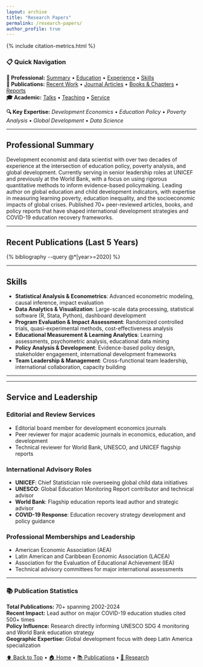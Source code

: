 ```yaml
---
layout: archive
title: "Research Papers"
permalink: /research-papers/
author_profile: true
---
```


<!-- Include citation metrics at the top -->
{% include citation-metrics.html %}

### 📋 Quick Navigation

**👤 Professional:** [Summary](#professional-summary) • [Education](#education) • [Experience](#work-experience) • [Skills](#skills)  
**📑 Publications:** [Recent Work](#recent-publications-last-5-years) • [Journal Articles](#journal-articles) • [Books & Chapters](#books-and-book-chapters) • [Reports](#reports)  
**🎓 Academic:** [Talks](#talks) • [Teaching](#teaching) • [Service](#service-and-leadership)

**🔍 Key Expertise:** *Development Economics* • *Education Policy* • *Poverty Analysis* • *Global Development* • *Data Science*

---

## Professional Summary

Development economist and data scientist with over two decades of experience at the intersection of education policy, poverty analysis, and global development. Currently serving in senior leadership roles at UNICEF and previously at the World Bank, with a focus on using rigorous quantitative methods to inform evidence-based policymaking. Leading author on global education and child development indicators, with expertise in measuring learning poverty, education inequality, and the socioeconomic impacts of global crises. Published 70+ peer-reviewed articles, books, and policy reports that have shaped international development strategies and COVID-19 education recovery frameworks.

---

## Recent Publications (Last 5 Years)

{% bibliography --query @*[year>=2020] %}

---


## Skills

* **Statistical Analysis & Econometrics**: Advanced econometric modeling, causal inference, impact evaluation
* **Data Analytics & Visualization**: Large-scale data processing, statistical software (R, Stata, Python), dashboard development  
* **Program Evaluation & Impact Assessment**: Randomized controlled trials, quasi-experimental methods, cost-effectiveness analysis
* **Educational Measurement & Learning Analytics**: Learning assessments, psychometric analysis, educational data mining
* **Policy Analysis & Development**: Evidence-based policy design, stakeholder engagement, international development frameworks
* **Team Leadership & Management**: Cross-functional team leadership, international collaboration, capacity building

---


---

## Service and Leadership

### Editorial and Review Services
* Editorial board member for development economics journals
* Peer reviewer for major academic journals in economics, education, and development
* Technical reviewer for World Bank, UNESCO, and UNICEF flagship reports

### International Advisory Roles
* **UNICEF**: Chief Statistician role overseeing global child data initiatives
* **UNESCO**: Global Education Monitoring Report contributor and technical advisor
* **World Bank**: Flagship education reports lead author and strategic advisor
* **COVID-19 Response**: Education recovery strategy development and policy guidance

### Professional Memberships and Leadership
* American Economic Association (AEA)
* Latin American and Caribbean Economic Association (LACEA)
* Association for the Evaluation of Educational Achievement (IEA)
* Technical advisory committees for major international assessments

---

### 📚 **Publication Statistics**

**Total Publications:** 70+ spanning 2002-2024  
**Recent Impact:** Lead author on major COVID-19 education studies cited 500+ times  
**Policy Influence:** Research directly informing UNESCO SDG 4 monitoring and World Bank education strategy  
**Geographic Expertise:** Global development focus with deep Latin America specialization

[⬆️ Back to Top](#top) • [🏠 Home](/) • [📚 Publications](/publications/) • [💼 Research](/research/)
